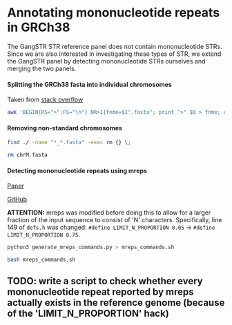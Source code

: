 # Annotating mononucleotide repeats in GRCh38
The GangSTR STR reference panel does not contain mononucleotide STRs.
Since we are also interested in investigating these types of STR, we extend the GangSTR panel by detecting
mononucleotide STRs ourselves and merging the two panels.


#### Splitting the GRCh38 fasta into individual chromosomes

Taken from [stack overflow](https://stackoverflow.com/questions/21476033/splitting-a-multiple-fasta-file-into-separate-files-keeping-their-original-names)
```bash
awk 'BEGIN{RS=">";FS="\n"} NR>1{fnme=$1".fasta"; print ">" $0 > fnme; close(fnme);}' hg38.fasta
```

#### Removing non-standard chromosomes
```bash
find ./ -name "*_*.fasta" -exec rm {} \;

rm chrM.fasta
```

#### Detecting mononucleotide repeats using mreps

[Paper](https://academic.oup.com/nar/article/31/13/3672/2904239?login=true)

[GitHub](https://github.com/gregorykucherov/mreps)

**ATTENTION:** mreps was modified before doing this to allow for a larger fraction of the input sequence to consist of 'N' characters. Specifically, line 149 of `defs.h` was changed: `#define LIMIT_N_PROPORTION 0.05` -> `#define LIMIT_N_PROPORTION 0.75`.

```bash
python3 generate_mreps_commands.py > mreps_commands.sh

bash mreps_commands.sh
```

## TODO: write a script to check whether every mononucleotide repeat reported by mreps actually exists in the reference genome (because of the 'LIMIT_N_PROPORTION' hack)


